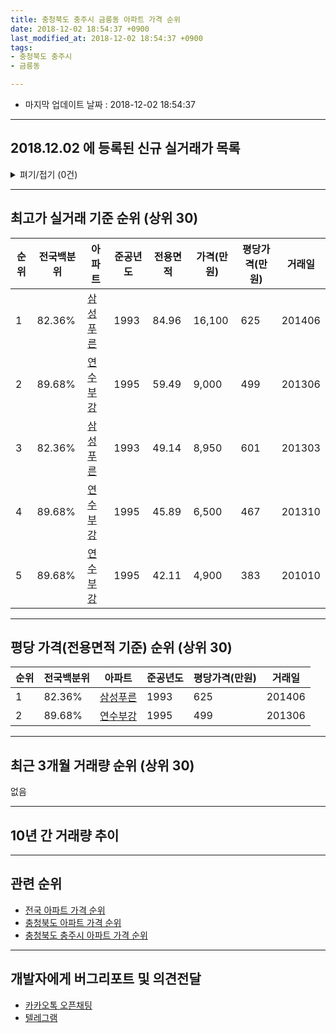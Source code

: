 ```yaml
---
title: 충청북도 충주시 금릉동 아파트 가격 순위
date: 2018-12-02 18:54:37 +0900
last_modified_at: 2018-12-02 18:54:37 +0900
tags:
- 충청북도 충주시
- 금릉동

---
```


* 마지막 업데이트 날짜 : 2018-12-02 18:54:37

---

## 2018.12.02 에 등록된 신규 실거래가 목록

<details>
<summary>펴기/접기 (0건)</summary>
<div markdown="1">

|아파트|전국백분위|준공년도|전용면적|가격(만원)|평당가격(만원)|거래일|
|---|---|---|---|---|---|---|
|없음|||||||


</div>
</details>

---

## 최고가 실거래 기준 순위 (상위 30)


|순위|전국백분위|아파트|준공년도|전용면적|가격(만원)|평당가격(만원)|거래일|
|---|---|---|---|---|---|---|---|
|1|82.36%|[삼성푸른](https://search.naver.com/search.naver?query=%EC%B6%A9%EC%B2%AD%EB%B6%81%EB%8F%84+%EC%B6%A9%EC%A3%BC%EC%8B%9C+%EA%B8%88%EB%A6%89%EB%8F%99+%EC%82%BC%EC%84%B1%ED%91%B8%EB%A5%B8)|1993|84.96|16,100|625|201406|
|2|89.68%|[연수부강](https://search.naver.com/search.naver?query=%EC%B6%A9%EC%B2%AD%EB%B6%81%EB%8F%84+%EC%B6%A9%EC%A3%BC%EC%8B%9C+%EA%B8%88%EB%A6%89%EB%8F%99+%EC%97%B0%EC%88%98%EB%B6%80%EA%B0%95)|1995|59.49|9,000|499|201306|
|3|82.36%|[삼성푸른](https://search.naver.com/search.naver?query=%EC%B6%A9%EC%B2%AD%EB%B6%81%EB%8F%84+%EC%B6%A9%EC%A3%BC%EC%8B%9C+%EA%B8%88%EB%A6%89%EB%8F%99+%EC%82%BC%EC%84%B1%ED%91%B8%EB%A5%B8)|1993|49.14|8,950|601|201303|
|4|89.68%|[연수부강](https://search.naver.com/search.naver?query=%EC%B6%A9%EC%B2%AD%EB%B6%81%EB%8F%84+%EC%B6%A9%EC%A3%BC%EC%8B%9C+%EA%B8%88%EB%A6%89%EB%8F%99+%EC%97%B0%EC%88%98%EB%B6%80%EA%B0%95)|1995|45.89|6,500|467|201310|
|5|89.68%|[연수부강](https://search.naver.com/search.naver?query=%EC%B6%A9%EC%B2%AD%EB%B6%81%EB%8F%84+%EC%B6%A9%EC%A3%BC%EC%8B%9C+%EA%B8%88%EB%A6%89%EB%8F%99+%EC%97%B0%EC%88%98%EB%B6%80%EA%B0%95)|1995|42.11|4,900|383|201010|


---

## 평당 가격(전용면적 기준) 순위 (상위 30)


|순위|전국백분위|아파트|준공년도|평당가격(만원)|거래일|
|---|---|---|---|---|---|
|1|82.36%|[삼성푸른](https://search.naver.com/search.naver?query=%EC%B6%A9%EC%B2%AD%EB%B6%81%EB%8F%84+%EC%B6%A9%EC%A3%BC%EC%8B%9C+%EA%B8%88%EB%A6%89%EB%8F%99+%EC%82%BC%EC%84%B1%ED%91%B8%EB%A5%B8)|1993|625|201406|
|2|89.68%|[연수부강](https://search.naver.com/search.naver?query=%EC%B6%A9%EC%B2%AD%EB%B6%81%EB%8F%84+%EC%B6%A9%EC%A3%BC%EC%8B%9C+%EA%B8%88%EB%A6%89%EB%8F%99+%EC%97%B0%EC%88%98%EB%B6%80%EA%B0%95)|1995|499|201306|


---

## 최근 3개월 거래량 순위 (상위 30)

없음

---

## 10년 간 거래량 추이


<div style="width:100%;">
    <canvas id="deal_progress" height="250"></canvas>
</div>

<script>
new Chart(document.getElementById("deal_progress"), {
    type: 'line',
    data: {
        labels: ['200812','200901','200902','200903','200904','200905','200906','200907','200908','200909','200910','200911','200912','201001','201002','201003','201004','201005','201006','201007','201008','201009','201010','201011','201012','201101','201102','201103','201104','201105','201106','201107','201108','201109','201110','201111','201112','201201','201202','201203','201204','201205','201206','201207','201208','201209','201210','201211','201212','201301','201302','201303','201304','201305','201306','201307','201308','201309','201310','201311','201312','201401','201402','201403','201404','201405','201406','201407','201408','201409','201410','201411','201412','201501','201502','201503','201504','201505','201506','201507','201508','201509','201510','201511','201512','201601','201602','201603','201604','201605','201606','201607','201608','201609','201610','201611','201612','201701','201702','201703','201704','201705','201706','201707','201708','201709','201710','201711','201712','201801','201802','201803','201804','201805','201806','201807','201808','201809','201810','201811','201812'],
        datasets: [{
            label: '실거래 수',
            pointRadius: 1,
            data: [1, 3, 2, 3, 2, 3, 1, 7, 3, 6, 7, 3, 3, 3, 2, 7, 4, 3, 7, 1, 6, 10, 6, 1, 5, 7, 4, 5, 3, 1, 2, 4, 6, 5, 2, 2, 1, 3, 2, 4, 2, 1, 3, 4, 3, 2, 4, 2, 1, 0, 2, 4, 3, 2, 1, 4, 4, 4, 3, 1, 2, 6, 5, 2, 4, 2, 1, 1, 4, 3, 4, 2, 1, 2, 4, 5, 3, 2, 2, 4, 7, 1, 4, 6, 4, 4, 3, 0, 6, 2, 0, 2, 0, 2, 3, 2, 1, 6, 3, 0, 4, 1, 5, 4, 1, 1, 1, 0, 1, 1, 3, 2, 1, 0, 0, 3, 1, 0, 0, 0, 0],
            borderColor: "rgba(255, 201, 14, 1)",
            backgroundColor: "rgba(255, 201, 14, 0.5)",
            fill: true,
        }]
    },
    options: {
        responsive: true,
        title: {
            display: true,
            text: '10년간 거래량 추이'
        },
        tooltips: {
            mode: 'index',
            intersect: false,
        },
        hover: {
            mode: 'nearest',
            intersect: true
        },
        scales: {
            xAxes: [{
                display: true,
                scaleLabel: {
                    display: true,
                    labelString: '년/월'
                }
            }],
            yAxes: [{
                display: true,
                ticks: {
                    suggestedMin: 0,
                },
                scaleLabel: {
                    display: true,
                    labelString: '실거래 수'
                }
            }]
        }
    }
});

</script>


---

## 관련 순위

- [전국 아파트 가격 순위](https://inasie.github.io/apt-ranking/전국)
- [충청북도 아파트 가격 순위](https://inasie.github.io/apt-ranking/충청북도)
- [충청북도 충주시 아파트 가격 순위](https://inasie.github.io/apt-ranking/충청북도-충주시)


---

## 개발자에게 버그리포트 및 의견전달

- [카카오톡 오픈채팅](https://open.kakao.com/o/gLJUAP4)
- [텔레그램](https://t.me/inasie)

